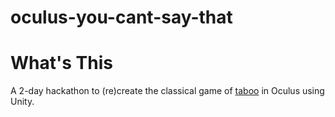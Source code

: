 # oculus-you-cant-say-that

# What's This
A 2-day hackathon to (re)create the classical game of [taboo](https://en.wikipedia.org/wiki/Taboo_(game)) in Oculus using Unity. 
